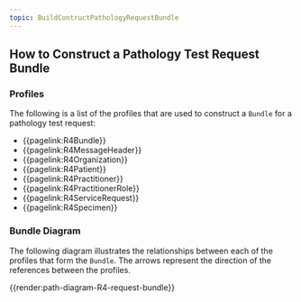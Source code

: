 ```yaml
---
topic: BuildContructPathologyRequestBundle
---
```

## How to Construct a Pathology Test Request Bundle
### Profiles
The following is a list of the profiles that are used to construct a `Bundle` for a pathology test request:

* {{pagelink:R4Bundle}}
* {{pagelink:R4MessageHeader}}
* {{pagelink:R4Organization}}
* {{pagelink:R4Patient}}
* {{pagelink:R4Practitioner}}
* {{pagelink:R4PractitionerRole}}
* {{pagelink:R4ServiceRequest}}
* {{pagelink:R4Specimen}}

### Bundle Diagram
The following diagram illustrates the relationships between each of the profiles that form the <code>Bundle</code>. The arrows represent the direction of the references between the profiles.

{{render:path-diagram-R4-request-bundle}}